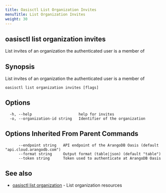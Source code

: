 ```yaml
---
title: Oasisctl List Organization Invites
menuTitle: List Organization Invites
weight: 30
---
```

## oasisctl list organization invites

List invites of an organization the authenticated user is a member of

## Synopsis
List invites of an organization the authenticated user is a member of

```
oasisctl list organization invites [flags]
```

## Options
```
  -h, --help                     help for invites
  -o, --organization-id string   Identifier of the organization
```

## Options Inherited From Parent Commands
```
      --endpoint string   API endpoint of the ArangoDB Oasis (default "api.cloud.arangodb.com")
      --format string     Output format (table|json) (default "table")
      --token string      Token used to authenticate at ArangoDB Oasis
```

## See also
* [oasisctl list organization](list-organization.md)	 - List organization resources

